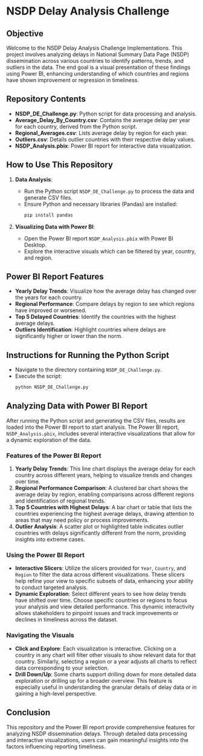 # NSDP Delay Analysis Challenge

## Objective
Welcome to the NSDP Delay Analysis Challenge Implementations. This project involves analyzing delays in National Summary Data Page (NSDP) dissemination across various countries to identify patterns, trends, and outliers in the data. The end goal is a visual presentation of these findings using Power BI, enhancing understanding of which countries and regions have shown improvement or regression in timeliness.

## Repository Contents
- **NSDP_DE_Challenge.py**: Python script for data processing and analysis.
- **Average_Delay_By_Country.csv**: Contains the average delay per year for each country, derived from the Python script.
- **Regional_Averages.csv**: Lists average delay by region for each year.
- **Outliers.csv**: Details outlier countries with their respective delay values.
- **NSDP_Analysis.pbix**: Power BI report for interactive data visualization.

## How to Use This Repository
1. **Data Analysis**:
   - Run the Python script `NSDP_DE_Challenge.py` to process the data and generate CSV files.
   - Ensure Python and necessary libraries (Pandas) are installed:
     ```bash
     pip install pandas
     ```

2. **Visualizing Data with Power BI**:
   - Open the Power BI report `NSDP_Analysis.pbix` with Power BI Desktop.
   - Explore the interactive visuals which can be filtered by year, country, and region.

## Power BI Report Features
- **Yearly Delay Trends**: Visualize how the average delay has changed over the years for each country.
- **Regional Performance**: Compare delays by region to see which regions have improved or worsened.
- **Top 5 Delayed Countries**: Identify the countries with the highest average delays.
- **Outliers Identification**: Highlight countries where delays are significantly higher or lower than the norm.

## Instructions for Running the Python Script
- Navigate to the directory containing `NSDP_DE_Challenge.py`.
- Execute the script:
  ```bash
  python NSDP_DE_Challenge.py

## Analyzing Data with Power BI Report
After running the Python script and generating the CSV files, results are loaded into the Power BI report to start analysis. The Power BI report, `NSDP_Analysis.pbix`, includes several interactive visualizations that allow for a dynamic exploration of the data.

### Features of the Power BI Report
1. **Yearly Delay Trends**: This line chart displays the average delay for each country across different years, helping to visualize trends and changes over time.
2. **Regional Performance Comparison**: A clustered bar chart shows the average delay by region, enabling comparisons across different regions and identification of regional trends.
3. **Top 5 Countries with Highest Delays**: A bar chart or table that lists the countries experiencing the highest average delays, drawing attention to areas that may need policy or process improvements.
4. **Outlier Analysis**: A scatter plot or highlighted table indicates outlier countries with delays significantly different from the norm, providing insights into extreme cases.

### Using the Power BI Report
- **Interactive Slicers**: Utilize the slicers provided for `Year`, `Country`, and `Region` to filter the data across different visualizations. These slicers help refine your view to specific subsets of data, enhancing your ability to conduct targeted analysis.
- **Dynamic Exploration**: Select different years to see how delay trends have shifted over time. Choose specific countries or regions to focus your analysis and view detailed performance. This dynamic interactivity allows stakeholders to pinpoint issues and track improvements or declines in timeliness across the dataset.

### Navigating the Visuals
- **Click and Explore**: Each visualization is interactive. Clicking on a country in any chart will filter other visuals to show relevant data for that country. Similarly, selecting a region or a year adjusts all charts to reflect data corresponding to your selection.
- **Drill Down/Up**: Some charts support drilling down for more detailed data exploration or drilling up for a broader overview. This feature is especially useful in understanding the granular details of delay data or in gaining a high-level perspective.

## Conclusion
This repository and the Power BI report provide comprehensive features for analyzing NSDP dissemination delays. Through detailed data processing and interactive visualizations, users can gain meaningful insights into the factors influencing reporting timeliness.
